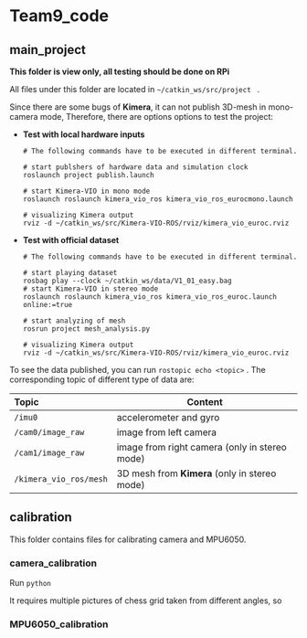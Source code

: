 # Team9_code

## main_project

**This folder is view only, all testing should be done on RPi**

All files under this folder are located in  `~/catkin_ws/src/project ` .

Since there are some bugs of **Kimera**, it can not publish 3D-mesh in mono-camera mode, Therefore, there are options options to test the project: 

* **Test with local hardware inputs**

  ``` shell
  # The following commands have to be executed in different terminal.
  
  # start publshers of hardware data and simulation clock
  roslaunch project publish.launch
  
  # start Kimera-VIO in mono mode
  roslaunch roslaunch kimera_vio_ros kimera_vio_ros_eurocmono.launch
  
  # visualizing Kimera output
  rviz -d ~/catkin_ws/src/Kimera-VIO-ROS/rviz/kimera_vio_euroc.rviz
  ```

* **Test with official dataset**

  ```shell
  # The following commands have to be executed in different terminal.
  
  # start playing dataset
  rosbag play --clock ~/catkin_ws/data/V1_01_easy.bag
  # start Kimera-VIO in stereo mode
  roslaunch roslaunch kimera_vio_ros kimera_vio_ros_euroc.launch online:=true
  
  # start analyzing of mesh
  rosrun project mesh_analysis.py
  
  # visualizing Kimera output
  rviz -d ~/catkin_ws/src/Kimera-VIO-ROS/rviz/kimera_vio_euroc.rviz
  ```

To see the data published, you can run `rostopic echo <topic>` .  The corresponding topic of different type of data are:

| Topic                  | Content                                       |
| :--------------------- | --------------------------------------------- |
| `/imu0`                | accelerometer and gyro                        |
| `/cam0/image_raw`      | image from left camera                        |
| `/cam1/image_raw`      | image from right camera (only in stereo mode) |
| `/kimera_vio_ros/mesh` | 3D mesh from **Kimera** (only in stereo mode) |

## calibration

This folder contains files for calibrating camera and MPU6050.

### camera_calibration

Run `python `

It requires multiple pictures of chess grid taken from different angles, so 

### MPU6050_calibration

